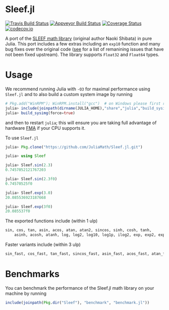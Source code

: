 # Sleef.jl
[![Travis Build Status](https://travis-ci.org/JuliaMath/Sleef.jl.svg?branch=master)](https://travis-ci.org/JuliaMath/Sleef.jl)
[![Appveyor Build Status](https://ci.appveyor.com/api/projects/status/j7lpafn4uf1trlfi/branch/master?svg=true)](https://ci.appveyor.com/project/musm/sleef-jl/branch/master)
[![Coverage Status](https://coveralls.io/repos/JuliaMath/Sleef.jl/badge.svg?branch=master&service=github)](https://coveralls.io/github/JuliaMath/Sleef.jl?branch=master)
[![codecov.io](http://codecov.io/github/JuliaMath/Sleef.jl/coverage.svg?branch=master)](http://codecov.io/github/JuliaMath/Sleef.jl?branch=master)

A port of the [SLEEF math library](https://github.com/shibatch/sleef) (original author Naoki Shibata) in pure Julia. This port includes a few extras including an `exp10` function and many bug fixes over the original code ([see](https://github.com/JuliaMath/Sleef.jl/issues)  for a list of remanining issues that have not been fixed upstream). The library supports `Float32` and `Float64` types.


# Usage

We recommend running Julia with `-O3` for maximal performance using `Sleef.jl` and to also build a custom system image by running
```julia
# Pkg.add("WinRPM"); WinRPM.install("gcc")  # on Windows please first run this line
julia> include(joinpath(dirname(JULIA_HOME),"share","julia","build_sysimg.jl"))
julia> build_sysimg(force=true)
```
and then to restart `julia`; this will ensure you are taking full advantage of hardware [FMA](https://en.wikipedia.org/wiki/FMA_instruction_set)  if your CPU supports it.


To use  `Sleef.jl`
```julia
julia> Pkg.clone("https://github.com/JuliaMath/Sleef.jl.git")

julia> using Sleef

julia> Sleef.sin(2.3)
0.7457052121767203

julia> Sleef.sin(2.3f0)
0.74570525f0

julia> Sleef.exp(3.0)
20.085536923187668

julia> Sleef.exp(3f0)
20.085537f0
```

The exported functions include (within 1 ulp)
```julia
sin, cos, tan, asin, acos, atan, atan2, sincos, sinh, cosh, tanh,
    asinh, acosh, atanh, log, log2, log10, log1p, ilog2, exp, exp2, exp10, expm1, ldexp, cbrt, pow
 ```
 Faster variants include (within 3 ulp)

 ```julia
sin_fast, cos_fast, tan_fast, sincos_fast, asin_fast, acos_fast, atan_fast, atan2_fast, log_fast, cbrt_fast
```

# Benchmarks

You can benchmark the performance of the Sleef.jl math library on your machine by running

```julia
include(joinpath(Pkg.dir("Sleef"), "benchmark", "benchmark.jl"))
```
